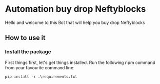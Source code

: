 # Automation buy drop Neftyblocks
Hello and welcome to this Bot that will help you buy drop Neftyblocks
## <a name="how-to-use"></a> How to use it
### Install the package
First things first, let's get things installed. Run the following npm command from your favourite command line:

``pip install -r .\requirements.txt``
